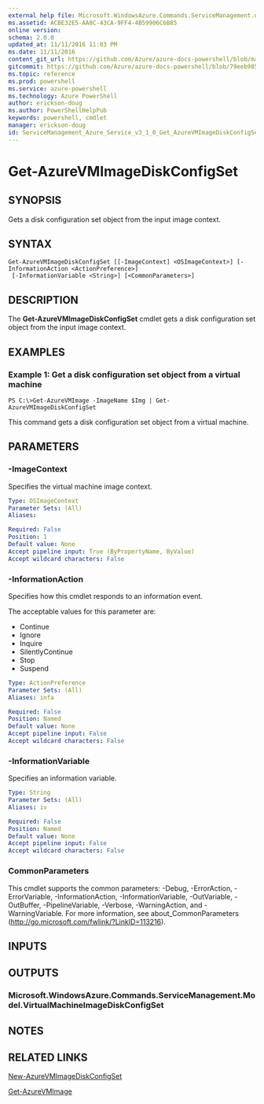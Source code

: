 ```yaml
---
external help file: Microsoft.WindowsAzure.Commands.ServiceManagement.dll-Help.xml
ms.assetid: ACBE32E5-AA8C-43CA-9FF4-4B59906C6B85
online version: 
schema: 2.0.0
updated_at: 11/11/2016 11:03 PM
ms.date: 11/11/2016
content_git_url: https://github.com/Azure/azure-docs-powershell/blob/master/azureps-cmdlets-docs/ServiceManagement/Azure.Service/v3.1.0/Get-AzureVMImageDiskConfigSet.md
gitcommit: https://github.com/Azure/azure-docs-powershell/blob/79eeb985ea480979357fb4695832a0c3d29a48bf/azureps-cmdlets-docs/ServiceManagement/Azure.Service/v3.1.0/Get-AzureVMImageDiskConfigSet.md
ms.topic: reference
ms.prod: powershell
ms.service: azure-powershell
ms.technology: Azure PowerShell
author: erickson-doug
ms.author: PowerShellHelpPub
keywords: powershell, cmdlet
manager: erickson-doug
id: ServiceManagement_Azure_Service_v3_1_0_Get_AzureVMImageDiskConfigSet_md
---
```


# Get-AzureVMImageDiskConfigSet

## SYNOPSIS
Gets a disk configuration set object from the input image context.

## SYNTAX

```
Get-AzureVMImageDiskConfigSet [[-ImageContext] <OSImageContext>] [-InformationAction <ActionPreference>]
 [-InformationVariable <String>] [<CommonParameters>]
```

## DESCRIPTION
The **Get-AzureVMImageDiskConfigSet** cmdlet gets a disk configuration set object from the input image context.

## EXAMPLES

### Example 1: Get a disk configuration set object from a virtual machine
```
PS C:\>Get-AzureVMImage -ImageName $Img | Get-AzureVMImageDiskConfigSet
```

This command gets a disk configuration set object from a virtual machine.

## PARAMETERS

### -ImageContext
Specifies the virtual machine image context.

```yaml
Type: OSImageContext
Parameter Sets: (All)
Aliases: 

Required: False
Position: 1
Default value: None
Accept pipeline input: True (ByPropertyName, ByValue)
Accept wildcard characters: False
```

### -InformationAction
Specifies how this cmdlet responds to an information event.

The acceptable values for this parameter are:

- Continue
- Ignore
- Inquire
- SilentlyContinue
- Stop
- Suspend

```yaml
Type: ActionPreference
Parameter Sets: (All)
Aliases: infa

Required: False
Position: Named
Default value: None
Accept pipeline input: False
Accept wildcard characters: False
```

### -InformationVariable
Specifies an information variable.

```yaml
Type: String
Parameter Sets: (All)
Aliases: iv

Required: False
Position: Named
Default value: None
Accept pipeline input: False
Accept wildcard characters: False
```

### CommonParameters
This cmdlet supports the common parameters: -Debug, -ErrorAction, -ErrorVariable, -InformationAction, -InformationVariable, -OutVariable, -OutBuffer, -PipelineVariable, -Verbose, -WarningAction, and -WarningVariable. For more information, see about_CommonParameters (http://go.microsoft.com/fwlink/?LinkID=113216).

## INPUTS

## OUTPUTS

### Microsoft.WindowsAzure.Commands.ServiceManagement.Model.VirtualMachineImageDiskConfigSet

## NOTES

## RELATED LINKS

[New-AzureVMImageDiskConfigSet](xref:ServiceManagement/Azure.Service/v3.1.0/New-AzureVMImageDiskConfigSet.md)

[Get-AzureVMImage](xref:ServiceManagement/Azure.Service/v3.1.0/Get-AzureVMImage.md)


